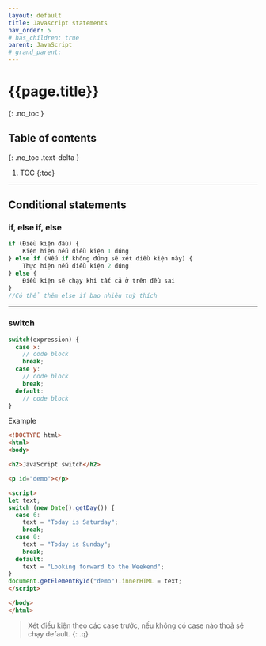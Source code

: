 ```yaml
---
layout: default
title: Javascript statements
nav_order: 5
# has_children: true
parent: JavaScript
# grand_parent:
---
```


<!-- markdownlint-disable MD022 MD025-->
# {{page.title}}
{: .no_toc }

## Table of contents
{: .no_toc .text-delta }

1. TOC
{:toc}
<!-- markdownlint-enable MD025-->

---

## Conditional statements

### if, else if, else

```js
if (Điều kiện đầu) {
    Kiện hiện nếu điều kiện 1 đúng
} else if (Nếu if không đúng sẽ xét điều kiện này) {
    Thực hiện nếu điều kiện 2 đúng
} else {
    Điều kiện sẽ chạy khi tất cả ở trên đều sai
}
//Có thể thêm else if bao nhiêu tuỳ thích
```

---

### switch

```js
switch(expression) {
  case x:
    // code block
    break;
  case y:
    // code block
    break;
  default:
    // code block
}
```

Example

```html
<!DOCTYPE html>
<html>
<body>

<h2>JavaScript switch</h2>

<p id="demo"></p>

<script>
let text;
switch (new Date().getDay()) {
  case 6:
    text = "Today is Saturday";
    break;
  case 0:
    text = "Today is Sunday";
    break;
  default:
    text = "Looking forward to the Weekend";
}
document.getElementById("demo").innerHTML = text;
</script>

</body>
</html>
```

>Xét điều kiện theo các case trước, nếu không có case nào thoả sẽ chạy default.
{: .q}

